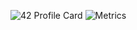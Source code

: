 ![42 Profile Card](https://1337-readme.vercel.app/api/profile?cursus=42cursus&dark=true&email=hide&leet_logo=hide&login=ysonmez)
![Metrics](https://github.com/yavuzsonmez/yavuzsonmez/blob/main/github-metrics.svg)
